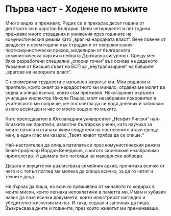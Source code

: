 # Първа част - Ходене по мъките

Много видях и преживях. Родих се и прекарах десет години от детството си в
царство България. Цели четиридесет и пет години преживях много страдания и
унижения през годините на комунистическия режим като „враг на народната власт“.
Вече повече от двадесет и осем години пък страдам и от непрокопсания
посткомунистически преход, моделиран от българската комунистическа партия и
нейната Държавна сигурност. Срещу мен бяха разработени специални „опорни точки“
въз основа на даденото Указание от Висшия съвет на БСП за „неутрализиране“ на
бившите „врагове на народната власт“.

С неизмерими трудности е изпълнен животът ми. Мои роднини и приятели, които
знаят за нерадостното ми минало, отдавна ме молят да седна и опиша всичко, което
съм преживял. Някогашният окръжен училищен инспектор Никола Пашов, моят
незабравим покровител в учителското ми поприще, ме посъветва да си водя дневник
и записвам в него всеки ден и час от моето ходене по мъките.

Като преподавател в Югозападния университет „Неофит Рилски“ най-близките ми
приятели, известни български учени, като научиха за моите патила и станаха живи
свидетели на постоянните атаки срещу мен, в един глас ми казаха: „Твоят живот
трябва да се опише.“

Най-настоятелен да опиша патилата си през комунистическия режим беше професор
Йордан Венедиков, с когото скрепихме незабравимо приятелство. И двамата сме
потомци на македонски войводи.

Децата и внуците ми разлистваха семейния архив, прочитаха всичко от него и с
топъл поглед ме молеха да опиша всичко, за да го четат и техните деца.

Не бързах да пиша, но всичко преживяно от миналото го кодирах в моите мисли,
които легнаха непоклатими в паметта ми. Имам и хубавия навик да пазя всички
документи, които илюстрират нагледно и убедително жизнения ми път. И така,
седнах и започнах да пиша. Възкръсваха дните и годините, през които животът ми
преминаваше.

